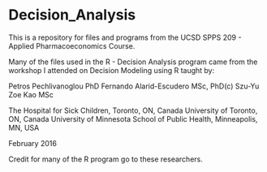 # Decision_Analysis


This is a repository for files and programs from the UCSD SPPS 209 - Applied Pharmacoeconomics Course. 

Many of the files used in the R - Decision Analysis program came from the workshop I attended on Decision Modeling using R taught by:

Petros Pechlivanoglou PhD
Fernando Alarid-Escudero MSc, PhD(c)
Szu-Yu Zoe Kao MSc

The Hospital for Sick Children, Toronto, ON, Canada
University of Toronto, ON, Canada
University of Minnesota School of Public Health, Minneapolis, MN, USA

February 2016


Credit for many of the R program go to these researchers. 


